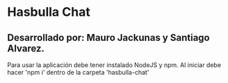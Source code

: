 # Hasbulla Chat
## Desarrollado por: Mauro Jackunas y Santiago Alvarez.

Para usar la aplicación debe tener instalado NodeJS y npm.
Al iniciar debe hacer 'npm i' dentro de la carpeta 'hasbulla-chat'
